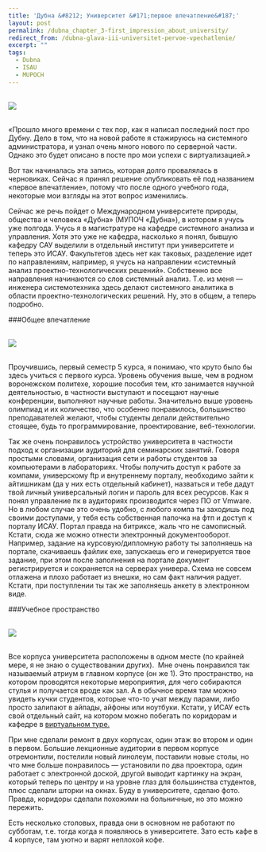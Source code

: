 ```yaml
---
title: 'Дубна &#8212; Университет &#171;первое впечатление&#187;'
layout: post
permalink: /dubna_chapter_3-first_impression_about_university/
redirect_from: /dubna-glava-iii-universitet-pervoe-vpechatlenie/
excerpt: ""
tags:
  - Dubna
  - ISAU
  - MUPOCH
---
```

<br>
<img src="https://farm6.staticflickr.com/5631/21628068956_8883f9e3e6_o.gif">
<br>
<br>

«Прошло много времени с тех пор, как я написал последний пост про Дубну. Дело в том, что на новой работе я стажируюсь на системного администратора, и узнал очень много нового по серверной части. Однако это будет описано в посте про мои успехи с виртуализацией.»

Вот так начиналась эта запись, которая долго провалялась в черновиках. Сейчас я принял решение опубликовать её под названием «первое впечатление», потому что после одного учебного года, некоторые мои взгляды на этот вопрос изменились.

Сейчас же речь пойдет о Международном университете природы, общества и человека «Дубна» (МУПОЧ &#171;Дубна&#187;), в котором я учусь уже полгода. Учусь я в магистратуре на кафедре системного анализа и управления. Хотя это уже не кафедра, насколько я понял, бывшую кафедру САУ выделили в отдельный институт при университете и теперь это ИСАУ. Факультетов здесь нет как таковых, разделение идет по направлениям, например, я учусь на направлении &#171;системный анализ проектно-технологических решений&#187;. Собственно все направления начинаются со слов системный анализ. Т.е. из меня &#8212; инженера системотехника здесь делают системного аналитика в области проектно-технологических решений. Ну, это в общем, а теперь подробно.

###Общее впечатление

<br>
<img src="https://farm6.staticflickr.com/5777/21466306258_a6e2e964cb_o.jpg">
<br>
<br>

Проучившись, первый семестр 5 курса, я понимаю, что круто было бы здесь учиться с первого курса. Уровень обучения выше, чем в родном воронежском политехе, хорошие пособия тем, кто занимается научной деятельностью, в частности выступают и посещают научные конференции, выполняют научные работы. Значительно выше уровень олимпиад и их количество, что особенно понравилось, большинство преподавателей желают, чтобы студенты делали действительно стоящее, будь то программирование, проектирование, веб-технологии.

Так же очень понравилось устройство университета в частности подход к организации аудиторий для семинарских занятий. Говоря простыми словами, организация сети и работы студентов за компьютерами в лабораториях. Чтобы получить доступ к работе за компами, универскому ftp и внутреннему порталу, необходимо зайти к айтишникам (да у них есть отдельный кабинет), назваться и тебе дадут твой личный универсальный логин и пароль для всех ресурсов. Как я понял управление пк в аудиториях производится через ПО от Vmware. Но в любом случае это очень удобно, с любого компа ты заходишь под своими доступами, у тебя есть собственная папочка на фтп и доступ к порталу ИСАУ. Портал правда на битриксе, жаль что не самописный. Кстати, сюда же можно отнести электронный документооборот. Например, задание на курсовую/дипломную работу ты заполняешь на портале, скачиваешь файлик exe, запускаешь его и генерируется твое задание, при этом после заполнения на портале документ регистрируется и сохраняется на серверах универа. Схема не совсем отлажена и плохо работает из внешки, но сам факт наличия радует. Кстати, при поступлении ты так же заполняешь анкету в электронном виде.

###Учебное пространство

<br>
<img src="https://farm1.staticflickr.com/569/21628042446_20da6cd7a8_o.jpg">
<br>
<br>

Все корпуса университета расположены в одном месте (по крайней мере, я не знаю о существовании других).  Мне очень понравился так называемый атриум в главном корпусе (он же 1). Это пространство, на котором проводятся некоторые мероприятия, для чего собираются стулья и получается вроде как зал. А в обычное время там можно увидеть кучки студентов, которые что-то учат между парами, либо просто залипают в айпады, айфоны или ноутбуки. Кстати, у ИСАУ есть свой отдельный сайт, на котором можно побегать по коридорам и кафедре в <a href="http://saudubna.ru/images/virtual_tour/virtualtour.swf" target="_blank">виртуальном туре.</a>

При мне сделали ремонт в двух корпусах, один этаж во втором и один в первом. Большие лекционные аудитории в первом корпусе отремонтили, постелили новый линолеум, поставили новые столы, но что мне больше понравилось &#8212; установили по два проектора, один работает с электронной доской, другой выводит картинку на экран, который теперь по центру и на уровне глаз для большинства студентов, плюс сделали шторки на окнах. Буду в университете, сделаю фото. Правда, коридоры сделали похожими на больничные, но это можно пережить.

Есть несколько столовых, правда они в основном не работают по субботам, т.е. тогда когда я появляюсь в университете. Зато есть кафе в 4 корпусе, там уютно и варят неплохой кофе.
